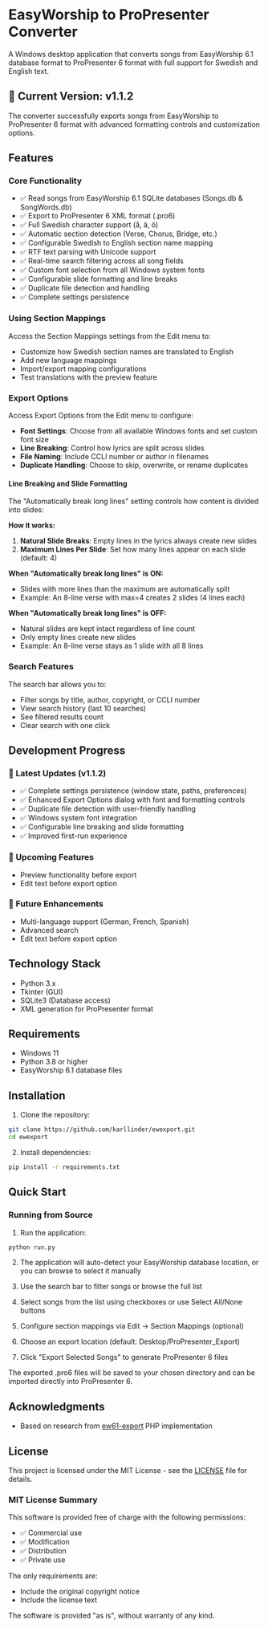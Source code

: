 # EasyWorship to ProPresenter Converter

A Windows desktop application that converts songs from EasyWorship 6.1 database format to ProPresenter 6 format with full support for Swedish and English text.

## 🎉 Current Version: v1.1.2

The converter successfully exports songs from EasyWorship to ProPresenter 6 format with advanced formatting controls and customization options.

## Features

### Core Functionality
- ✅ Read songs from EasyWorship 6.1 SQLite databases (Songs.db & SongWords.db)
- ✅ Export to ProPresenter 6 XML format (.pro6)
- ✅ Full Swedish character support (å, ä, ö)
- ✅ Automatic section detection (Verse, Chorus, Bridge, etc.)
- ✅ Configurable Swedish to English section name mapping
- ✅ RTF text parsing with Unicode support
- ✅ Real-time search filtering across all song fields
- ✅ Custom font selection from all Windows system fonts
- ✅ Configurable slide formatting and line breaks
- ✅ Duplicate file detection and handling
- ✅ Complete settings persistence

### Using Section Mappings

Access the Section Mappings settings from the Edit menu to:
- Customize how Swedish section names are translated to English
- Add new language mappings
- Import/export mapping configurations
- Test translations with the preview feature

### Export Options

Access Export Options from the Edit menu to configure:
- **Font Settings**: Choose from all available Windows fonts and set custom font size
- **Line Breaking**: Control how lyrics are split across slides
- **File Naming**: Include CCLI number or author in filenames
- **Duplicate Handling**: Choose to skip, overwrite, or rename duplicates

#### Line Breaking and Slide Formatting

The "Automatically break long lines" setting controls how content is divided into slides:

**How it works:**
1. **Natural Slide Breaks**: Empty lines in the lyrics always create new slides
2. **Maximum Lines Per Slide**: Set how many lines appear on each slide (default: 4)

**When "Automatically break long lines" is ON:**
- Slides with more lines than the maximum are automatically split
- Example: An 8-line verse with max=4 creates 2 slides (4 lines each)

**When "Automatically break long lines" is OFF:**
- Natural slides are kept intact regardless of line count
- Only empty lines create new slides
- Example: An 8-line verse stays as 1 slide with all 8 lines

### Search Features

The search bar allows you to:
- Filter songs by title, author, copyright, or CCLI number
- View search history (last 10 searches)
- See filtered results count
- Clear search with one click


## Development Progress

### 🚀 Latest Updates (v1.1.2)
- ✅ Complete settings persistence (window state, paths, preferences)
- ✅ Enhanced Export Options dialog with font and formatting controls
- ✅ Duplicate file detection with user-friendly handling
- ✅ Windows system font integration
- ✅ Configurable line breaking and slide formatting
- ✅ Improved first-run experience

### 🔧 Upcoming Features
- Preview functionality before export
- Edit text before export option


### 🔮 Future Enhancements
- Multi-language support (German, French, Spanish)
- Advanced search
- Edit text before export option

## Technology Stack

- Python 3.x
- Tkinter (GUI)
- SQLite3 (Database access)
- XML generation for ProPresenter format

## Requirements

- Windows 11 
- Python 3.8 or higher
- EasyWorship 6.1 database files

## Installation

1. Clone the repository:
```bash
git clone https://github.com/karllinder/ewexport.git
cd ewexport
```

2. Install dependencies:
```bash
pip install -r requirements.txt
```

## Quick Start

### Running from Source

1. Run the application:
```bash
python run.py
```

2. The application will auto-detect your EasyWorship database location, or you can browse to select it manually

3. Use the search bar to filter songs or browse the full list

4. Select songs from the list using checkboxes or use Select All/None buttons

5. Configure section mappings via Edit → Section Mappings (optional)

6. Choose an export location (default: Desktop/ProPresenter_Export)

7. Click "Export Selected Songs" to generate ProPresenter 6 files

The exported .pro6 files will be saved to your chosen directory and can be imported directly into ProPresenter 6.



## Acknowledgments

- Based on research from [ew61-export](https://github.com/jamesinglis/ew61-export) PHP implementation


## License

This project is licensed under the MIT License - see the [LICENSE](LICENSE) file for details.

### MIT License Summary

This software is provided free of charge with the following permissions:
- ✅ Commercial use
- ✅ Modification
- ✅ Distribution
- ✅ Private use

The only requirements are:
- Include the original copyright notice
- Include the license text

The software is provided "as is", without warranty of any kind.